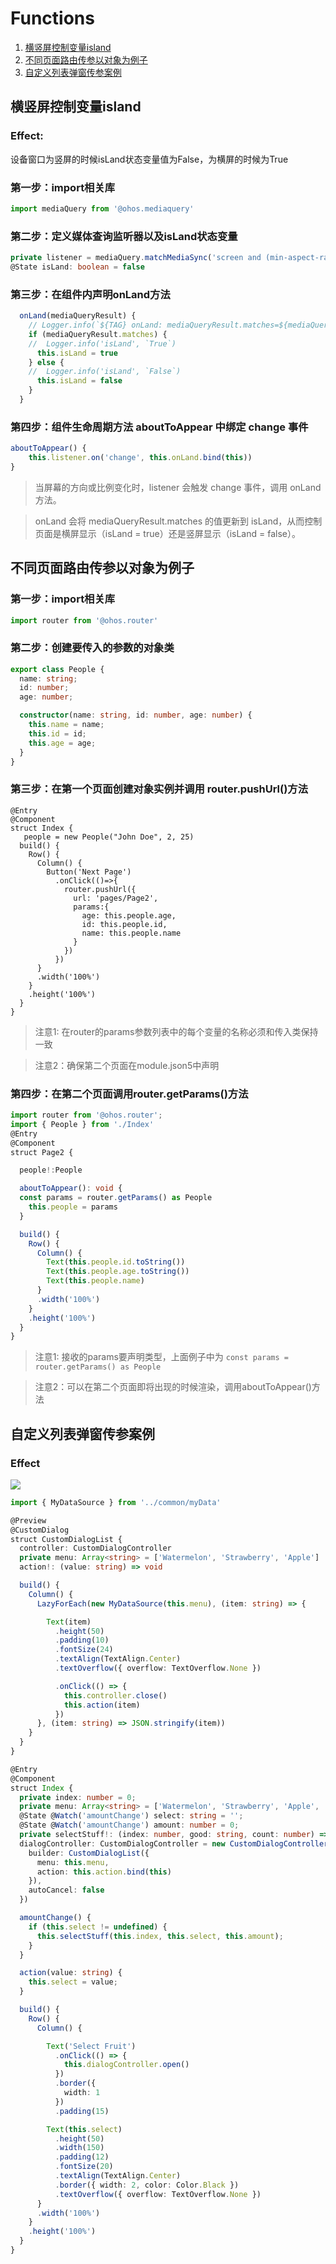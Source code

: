 # Functions

1. [横竖屏控制变量island](#横竖屏控制变量island)
2. [不同页面路由传参以对象为例子](#不同页面路由传参以对象为例子)
3. [自定义列表弹窗传参案例](#自定义列表弹窗传参案例)

## 横竖屏控制变量island
### Effect:
设备窗口为竖屏的时候isLand状态变量值为False，为横屏的时候为True

### 第一步：import相关库  
```typescript
import mediaQuery from '@ohos.mediaquery'
```

### 第二步：定义媒体查询监听器以及isLand状态变量
```typescript
private listener = mediaQuery.matchMediaSync('screen and (min-aspect-ratio: 1.5) or (orientation: landscape)')
@State isLand: boolean = false
```

### 第三步：在组件内声明onLand方法
```typescript 
  onLand(mediaQueryResult) {
    // Logger.info(`${TAG} onLand: mediaQueryResult.matches=${mediaQueryResult.matches}`)
    if (mediaQueryResult.matches) {
    //  Logger.info('isLand', `True`)
      this.isLand = true
    } else {
    //  Logger.info('isLand', `False`)
      this.isLand = false
    }
  }
```

### 第四步：组件生命周期方法 aboutToAppear 中绑定 change 事件
```typescript
aboutToAppear() {
    this.listener.on('change', this.onLand.bind(this))
}
```

> 当屏幕的方向或比例变化时，listener 会触发 change 事件，调用 onLand 方法。

> onLand 会将 mediaQueryResult.matches 的值更新到 isLand，从而控制页面是横屏显示（isLand = true）还是竖屏显示（isLand = false）。

## 不同页面路由传参以对象为例子
### 第一步：import相关库  
```typescript
import router from '@ohos.router'
```

### 第二步：创建要传入的参数的对象类
```typescript
export class People {
  name: string;
  id: number;
  age: number;

  constructor(name: string, id: number, age: number) {
    this.name = name;
    this.id = id;
    this.age = age;
  }
}
```

### 第三步：在第一个页面创建对象实例并调用 router.pushUrl()方法
```
@Entry
@Component
struct Index {
   people = new People("John Doe", 2, 25)
  build() {
    Row() {
      Column() {
        Button('Next Page')
          .onClick(()=>{
            router.pushUrl({
              url: 'pages/Page2',
              params:{
                age: this.people.age,
                id: this.people.id,
                name: this.people.name
              }
            })
          })
      }
      .width('100%')
    }
    .height('100%')
  }
}
```
> 注意1: 在router的params参数列表中的每个变量的名称必须和传入类保持一致

> 注意2：确保第二个页面在module.json5中声明

### 第四步：在第二个页面调用router.getParams()方法
```typescript
import router from '@ohos.router';
import { People } from './Index'
@Entry
@Component
struct Page2 {

  people!:People

  aboutToAppear(): void {
  const params = router.getParams() as People
    this.people = params
  }

  build() {
    Row() {
      Column() {
        Text(this.people.id.toString())
        Text(this.people.age.toString())
        Text(this.people.name)
      }
      .width('100%')
    }
    .height('100%')
  }
}
```
> 注意1: 接收的params要声明类型，上面例子中为 `const params = router.getParams() as People`

> 注意2：可以在第二个页面即将出现的时候渲染，调用aboutToAppear()方法

## 自定义列表弹窗传参案例

### Effect
<div>
        <img src="screenshots/customDialog_2.png">
</div>

```typescript
import { MyDataSource } from '../common/myData'

@Preview
@CustomDialog
struct CustomDialogList {
  controller: CustomDialogController
  private menu: Array<string> = ['Watermelon', 'Strawberry', 'Apple']
  action!: (value: string) => void

  build() {
    Column() {
      LazyForEach(new MyDataSource(this.menu), (item: string) => {

        Text(item)
          .height(50)
          .padding(10)
          .fontSize(24)
          .textAlign(TextAlign.Center)
          .textOverflow({ overflow: TextOverflow.None })

          .onClick(() => {
            this.controller.close()
            this.action(item)
          })
      }, (item: string) => JSON.stringify(item))
    }
  }
}

@Entry
@Component
struct Index {
  private index: number = 0;
  private menu: Array<string> = ['Watermelon', 'Strawberry', 'Apple', 'Orange']
  @State @Watch('amountChange') select: string = '';
  @State @Watch('amountChange') amount: number = 0;
  private selectStuff!: (index: number, good: string, count: number) => void;
  dialogController: CustomDialogController = new CustomDialogController({
    builder: CustomDialogList({
      menu: this.menu,
      action: this.action.bind(this)
    }),
    autoCancel: false
  })

  amountChange() {
    if (this.select != undefined) {
      this.selectStuff(this.index, this.select, this.amount);
    }
  }

  action(value: string) {
    this.select = value;
  }

  build() {
    Row() {
      Column() {

        Text('Select Fruit')
          .onClick(() => {
            this.dialogController.open()
          })
          .border({
            width: 1
          })
          .padding(15)

        Text(this.select)
          .height(50)
          .width(150)
          .padding(12)
          .fontSize(20)
          .textAlign(TextAlign.Center)
          .border({ width: 2, color: Color.Black })
          .textOverflow({ overflow: TextOverflow.None })
      }
      .width('100%')
    }
    .height('100%')
  }
}
```
